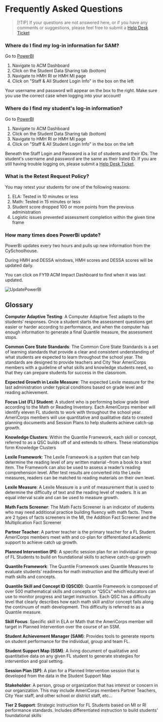 # Frequently Asked Questions

> [!TIP] If your questions are not answered here, or if you have any comments or suggestions, please feel free to submit a [Help Desk Ticket](https://cityyear.sharepoint.com/teams/lax/SitePages/CYLA%20Help%20Desk.aspx)

### Where do I find my log-in information for SAM?

Go to [PowerBI](apps.powerbi.com/home) 
1. Navigate to ACM Dashboard
2. Click on the Student Data Sharing tab (bottom)
3. Navigate to HMH RI or HMH MI page
4. Click on "Staff & All Student Login Info" in the box on the left

Your username and password will appear on the box to the right. Make sure you use the correct case when logging into your account!


### Where do I find my student's log-in information?

Go to [PowerBI](apps.powerbi.com/home) 
1. Navigate to ACM Dashboard
2. Click on the Student Data Sharing tab (bottom)
3. Navigate to HMH RI or HMH MI page
4. Click on "Staff & All Student Login Info" in the box on the left

Beneath the Staff Login and Password is a list of students and their IDs. 
The student's username and password are the same as their listed ID. If you are still having trouble logging on, please submit a [Help Desk Ticket](https://cityyear.sharepoint.com/teams/lax/SitePages/CYLA%20Help%20Desk.aspx).


### What is the Retest Request Policy?

You may retest your students for one of the following reasons:

1. ELA: Tested in 10 minutes or less
2. Math: Tested in 15 minutes or less
3. Student score dropped 100 or more points from the previous administration
4. Logistic issues prevented assessment completion within the given time frame

### How many times does PowerBi update?

PowerBi updates every two hours and pulls up new information from the CySchoolhouse.

During HMH and DESSA windows, HMH scores and DESSA scores will be updated daily.

You can click on FY19 ACM Impact Dashboard to find when it was last updated.

![UpdatePowerBI](/_images/UpdatePowerBI.png)

## Glossary

**Computer Adaptive Testing**: A Computer Adaptive Test adapts to the students’ responses. Once a student starts the assessment questions get easier or harder according to performance, and when the computer has enough information to generate a final Quantile measure, the assessment stops. 

**Common Core State Standards**: The Common Core State Standards is a set of learning standards that provide a clear and consistent understanding of what students are expected to learn throughout the school year. The standards are designed to provide teachers and City Year AmeriCorps members with a guideline of what skills and knowledge students need, so that they can prepare students for success in the classroom. 

**Expected Growth in Lexile Measure**: The expected Lexile measure for the last administration under typical conditions based on grade level and reading achievement. 

**Focus List (FL) Student**: A student who is performing below grade level according to the Math or Reading Inventory. Each AmeriCorps member will identify eleven FL students to work with throughout the school year. AmeriCorps members will use quantitative and qualitative data to created planning documents and Session Plans to help students achieve catch-up growth.

**Knowledge Clusters**: Within the Quantile Framework, each skill or concept, referred to as a QSC builds off of and extends to others. These relationships form Knowledge Clusters

**Lexile Framework**: The Lexile Framework is a system that can help determine the reading level of any written material –from a book to a test item. The Framework can also be used to assess a reader’s reading comprehension level. After test results are converted into the Lexile measures, readers can be matched to reading materials on their own level. 

**Lexile Measure**: A Lexile Measure is a unit of measurement that is used to determine the difficulty of text and the reading level of readers. It is an equal interval scale and can be used to measure growth. 

**Math Facts Screener**: The Math Facts Screener is an indicator of students who may need additional practice building fluency with math facts. There are 2 types of facts screeners in the MI, the Addition Fact Screener and the Multiplication Fact Screener

**Partner Teacher**: A partner teacher is the primary teacher for a FL Student. AmeriCorps members meet with and co-plan for differentiated academic support to achieve catch up growth. 

**Planned Intervention (PI)**: A specific session plan for an individual or group of FL Students to build on foundational skills to achieve catch-up growth

**Quantile Framework**: The Quantile Framework uses Quantile Measures to evaluate students’ readiness for math instruction and the difficulty level of math skills and concepts.

**Quantile Skill and Concept ID (QSCID)**: Quantile Framework is composed of over 500 mathematical skills and concepts or “QSCs” which educators can use to monitor progress and target instruction. Each QSC has a difficulty level that clearly describes how each math skill and/or concept fails along the continuum of math development. This difficulty is referred to as a Quantile measure.

**Skill Focus**: Specific skill in ELA or Math that the AmeriCorps member will target in Planned Intervention over the course of an SSM.

**Student Achievement Manager (SAM)**: Provides tools to generate reports on student performance for the individual, group and team FL.

**Student Support Map (SSM)**: A living document of qualitative and quantitative data on any given FL student to generate strategies for intervention and goal setting. 

**Session Plan (SP)**: A plan for a Planned Intervention session that is developed from the data in the Student Support Map

**Stakeholder**: A person, group or organization that has interest or concern in our organization. This may include AmeriCorps members Partner Teachers, City Year staff, and other school or district staff, etc…

**Tier 2 Support**: Strategic Instruction for FL Students based on MI or RI performance standards. Includes differentiated instruction to build students’ foundational skills
